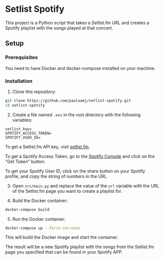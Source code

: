 Setlist Spotify
===============

This project is a Python script that takes a Setlist.fm URL and creates a Spotify playlist with the songs played at that concert.

Setup
-----

### Prerequisites

You need to have Docker and docker-compose installed on your machine.

### Installation

1. Clone this repository:

```bash
git clone https://github.com/pauloamj/setlist-spotify.git
cd setlist-spotify

```

2. Create a file named `.env` in the root directory with the following variables:

```
setlist_key=
SPOTIFY_ACCESS_TOKEN=
SPOTIFY_USER_ID=
```

To get a Setlist.fm API key, visit [setlist.fm](https://www.setlist.fm/settings/api).

To get a Spotify Access Token, go to the [Spotify Console](https://developer.spotify.com/console/post-playlist-tracks/) and click on the "Get Token" button.

To get your Spotify User ID, click on the share button on your Spotify profile, and copy the string of numbers in the URL.

3. Open `src/main.py` and replace the value of the `url` variable with the URL of the Setlist.fm page you want to create a playlist for.

4. Build the Docker container:

```bash
docker-compose build

```

5. Run the Docker container:

```bash
docker-compose up --force-recreate

```

This will build the Docker image and start the container.

The result will be a new Spotify playlist with the songs from the Setlist.fm page you specified that can be found in your Spotify APP.
